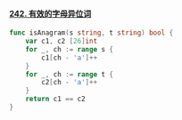 #### [242. 有效的字母异位词](https://leetcode.cn/problems/valid-anagram/)

```go
func isAnagram(s string, t string) bool {
    var c1, c2 [26]int
    for _, ch := range s {
        c1[ch - 'a']++
    }
    for _, ch := range t {
        c2[ch - 'a']++
    }
    return c1 == c2
}
```



